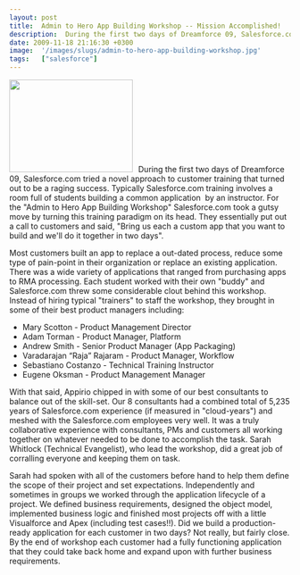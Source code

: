 ```yaml
---
layout: post
title:  Admin to Hero App Building Workshop -- Mission Accomplished!
description:  During the first two days of Dreamforce 09, Salesforce.com tried a novel approach to customer training that turned out to be a raging success. Typically Salesforce.com training involves a room full of students building a common application  by an instructor. For the Admin to Hero App Building Workshop Salesforce.com took a gutsy move by turning this training paradigm on its head. They essentially put out a call to customers and said, Bring us each a custom app that you want to build and well do
date: 2009-11-18 21:16:30 +0300
image:  '/images/slugs/admin-to-hero-app-building-workshop.jpg'
tags:   ["salesforce"]
---
```

<p><a href="http://res.cloudinary.com/blog-jeffdouglas-com/image/upload/v1400399406/photo_jmzgwy.jpg"><img class="alignleft size-full wp-image-1704" style="padding-right:10px;" title="photo" src="http://res.cloudinary.com/blog-jeffdouglas-com/image/upload/v1400399406/photo_jmzgwy.jpg" alt="" width="221" height="166" /></a>During the first two days of Dreamforce 09, Salesforce.com tried a novel approach to customer training that turned out to be a raging success. Typically Salesforce.com training involves a room full of students building a common application  by an instructor. For the "Admin to Hero App Building Workshop" Salesforce.com took a gutsy move by turning this training paradigm on its head. They essentially put out a call to customers and said, "Bring us each a custom app that you want to build and we'll do it together in two days".</p>
<p>Most customers built an app to replace a out-dated process, reduce some type of pain-point in their organization or replace an existing application. There was a wide variety of applications that ranged from purchasing apps to RMA processing. Each student worked with their own "buddy" and Salesforce.com threw some considerable clout behind this workshop. Instead of hiring typical "trainers" to staff the workshop, they brought in some of their best product managers including:</p>
<ul>
	<li>Mary Scotton - Product Management Director</li>
	<li>Adam Torman - Product Manager, Platform</li>
	<li>Andrew Smith - Senior Product Manager (App Packaging)</li>
	<li>Varadarajan “Raja” Rajaram - Product Manager, Workflow</li>
	<li>Sebastiano Costanzo - Technical Training Instructor</li>
	<li>Eugene Oksman - Product Management Manager</li>
</ul>
With that said, Appirio chipped in with some of our best consultants to balance out of the skill-set. Our 8 consultants had a combined total of 5,235 years of Salesforce.com experience (if measured in "cloud-years") and meshed with the Salesforce.com employees very well. It was a truly collaborative experience with consultants, PMs and customers all working together on whatever needed to be done to accomplish the task. Sarah Whitlock (Technical Evangelist), who lead the workshop, did a great job of corralling everyone and keeping them on task.
<p>Sarah had spoken with all of the customers before hand to help them define the scope of their project and set expectations. Independently and sometimes in groups we worked through the application lifecycle of a project. We defined business requirements, designed the object model, implemented business logic and finished most projects off with a little Visualforce and Apex (including test cases!!). Did we build a production-ready application for each customer in two days? Not really, but fairly close. By the end of workshop each customer had a fully functioning application that they could take back home and expand upon with further business requirements.</p>

